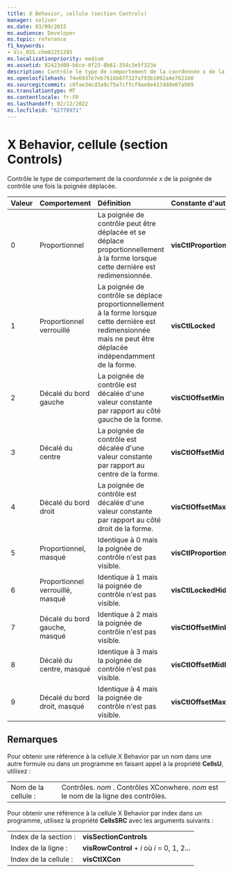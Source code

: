 ```yaml
---
title: X Behavior, cellule (section Controls)
manager: soliver
ms.date: 03/09/2015
ms.audience: Developer
ms.topic: reference
f1_keywords:
- Vis_DSS.chm82251285
ms.localizationpriority: medium
ms.assetid: 82423d08-b6ce-0f23-8b61-354c3e5f323e
description: Contrôle le type de comportement de la coordonnée x de la poignée de contrôle une fois la poignée déplacée.
ms.openlocfilehash: 74e6937e7eb7616b877327a793b1092a4e762160
ms.sourcegitcommit: c0fae34cd3a9c75a7cffcf9ae8e417ddde07a989
ms.translationtype: MT
ms.contentlocale: fr-FR
ms.lasthandoff: 02/12/2022
ms.locfileid: "62778971"
---
```

# <a name="x-behavior-cell-controls-section"></a>X Behavior, cellule (section Controls)

Contrôle le type de comportement de la  *coordonnée x*  de la poignée de contrôle une fois la poignée déplacée. 
  
|**Valeur**|**Comportement**|**Définition**|**Constante d'automation**|
|:-----|:-----|:-----|:-----|
| 0  <br/> | Proportionnel  <br/> | La poignée de contrôle peut être déplacée et se déplace proportionnellement à la forme lorsque cette dernière est redimensionnée. |**visCtlProportional** <br/> |
| 1  <br/> | Proportionnel verrouillé  <br/> | La poignée de contrôle se déplace proportionnellement à la forme lorsque cette dernière est redimensionnée mais ne peut être déplacée indépendamment de la forme. |**visCtlLocked** <br/> |
| 2  <br/> | Décalé du bord gauche  <br/> | La poignée de contrôle est décalée d'une valeur constante par rapport au côté gauche de la forme. |**visCtlOffsetMin** <br/> |
| 3  <br/> | Décalé du centre  <br/> | La poignée de contrôle est décalée d'une valeur constante par rapport au centre de la forme. |**visCtlOffsetMid** <br/> |
| 4  <br/> | Décalé du bord droit  <br/> | La poignée de contrôle est décalée d'une valeur constante par rapport au côté droit de la forme. |**visCtlOffsetMax** <br/> |
| 5  <br/> | Proportionnel, masqué  <br/> | Identique à 0 mais la poignée de contrôle n'est pas visible. |**visCtlProportionalHidden** <br/> |
| 6   <br/> | Proportionnel verrouillé, masqué  <br/> | Identique à 1 mais la poignée de contrôle n'est pas visible. |**visCtlLockedHiddenv** <br/> |
| 7   <br/> | Décalé du bord gauche, masqué  <br/> | Identique à 2 mais la poignée de contrôle n'est pas visible. |**visCtlOffsetMinHidden** <br/> |
| 8   <br/> | Décalé du centre, masqué  <br/> | Identique à 3 mais la poignée de contrôle n'est pas visible. |**visCtlOffsetMidHidden** <br/> |
| 9   <br/> | Décalé du bord droit, masqué  <br/> | Identique à 4 mais la poignée de contrôle n'est pas visible. |**visCtlOffsetMaxHidden** <br/> |
   
## <a name="remarks"></a>Remarques

Pour obtenir une référence à la cellule X Behavior par un nom dans une autre formule ou dans un programme en faisant appel à la propriété **CellsU**, utilisez : 
  
|||
|:-----|:-----|
| Nom de la cellule :  <br/> | Contrôles.  *nom*  . Contrôles XConwhere.  *nom*  est le nom de la ligne des contrôles. |
   
Pour obtenir une référence à la cellule X Behavior par index dans un programme, utilisez la propriété **CellsSRC** avec les arguments suivants : 
  
|||
|:-----|:-----|
| Index de la section :  <br/> |**visSectionControls** <br/> |
| Index de la ligne :  <br/> |**visRowControl** +   *i* où *i* = 0, 1, 2... |
| Index de la cellule :  <br/> |**visCtlXCon** <br/> |
   

